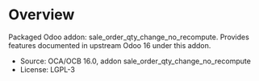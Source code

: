 # Overview

Packaged Odoo addon: sale_order_qty_change_no_recompute. Provides features documented in upstream Odoo 16 under this addon.

- Source: OCA/OCB 16.0, addon sale_order_qty_change_no_recompute
- License: LGPL-3
